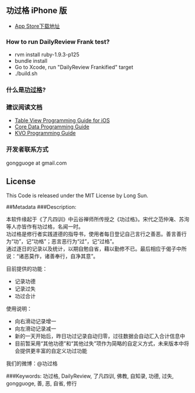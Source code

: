 ##  功过格 iPhone 版

* [App Store下载地址](http://itunes.apple.com/us/app/gong-guo-ge/id529803905)

### How to run DailyReview Frank test?

- rvm install ruby-1.9.3-p125
- bundle install
- Go to Xcode, run "DailyReview Frankified" target
- ./build.sh

### 什么是[功过格](http://baike.baidu.com/view/995178.htm)?

### 建议阅读文档
* [Table View Programming Guide for iOS](http://developer.apple.com/library/ios/#documentation/UserExperience/Conceptual/TableView_iPhone/AboutTableViewsiPhone/AboutTableViewsiPhone.html)
* [Core Data Programming Guide](http://developer.apple.com/library/mac/#documentation/cocoa/conceptual/coredata/cdprogrammingguide.html)
* [KVO Programming Guide](https://developer.apple.com/library/mac/#documentation/cocoa/Conceptual/KeyValueObserving/KeyValueObserving.html)

### 开发者联系方式
gongguoge at gmail.com

## License
This Code is released under the MIT License by Long Sun.

##Metadata
###Description:

本软件缘起于《了凡四训》中云谷禅师所传授之《功过格》。宋代之范仲淹、苏洵等人亦皆作有功过格，名闻一时。  
功过格是修行者实践道德的指导书，使用者每日登记自己言行之善恶。善言善行为“功”，记“功格”；恶言恶行为“过”，记“过格”。  
通过逐日的记录以及统计，以期自勉自省，藉以勤修不已。最后相应于偈子中所说：“诸恶莫作，诸善奉行，自净其意”。  

目前提供的功能：  
- 记录功德  
- 记录过失  
- 功过合计  

使用说明：  
- 向右滑动记录增一  
- 向左滑动记录减一  
- 新的一天开始后，昨日功过记录自动归零，过往数据会自动汇入合计信息中  
- 目前暂采用“其他功德”和“其他过失”项作为简略的自定义方式，未来版本中将会提供更丰富的自定义功过功能  

我们的微博：@功过格  


###Keywords:
功过格, DailyReview, 了凡四训, 佛教, 自知录, 功德, 过失, gongguoge, 善, 恶, 自省, 修行
